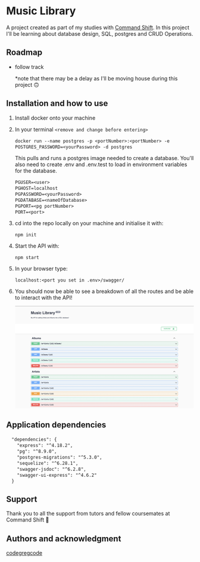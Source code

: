 # Music Library

A project created as part of my studies with [Command Shift](https://www.commandshift.co/). In this project I'll be learning about database design, SQL, postgres and CRUD Operations.

## Roadmap

- follow track

  \*note that there may be a delay as I'll be moving house during this project 🙃

## Installation and how to use

1. Install docker onto your machine
2. In your terminal `<remove and change before entering>`

   ```cli
   docker run --name postgres -p <portNumber>:<portNumber> -e POSTGRES_PASSWORD=<yourPassword> -d postgres
   ```

   This pulls and runs a postgres image needed to create a database. You'll also need to create .env and .env.test to load in environment variables for the database.

   ```
   PGUSER=<user>
   PGHOST=localhost
   PGPASSWORD=<yourPassword>
   PGDATABASE=<nameOfDatabase>
   PGPORT=<pg portNumber>
   PORT=<port>
   ```

3. cd into the repo locally on your machine and initialise it with:

   ```
   npm init
   ```

4. Start the API with:

   ```
   npm start
   ```

5. In your browser type:

   ```
   localhost:<port you set in .env>/swagger/
   ```

6. You should now be able to see a breakdown of all the routes and be able to interact with the API!

   ![1678459896161](image/README/1678459896161.png)

## Application dependencies

```
  "dependencies": {
    "express": "^4.18.2",
    "pg": "^8.9.0",
    "postgres-migrations": "^5.3.0",
    "sequelize": "^6.28.1",
    "swagger-jsdoc": "^6.2.8",
    "swagger-ui-express": "^4.6.2"
  }
```

## Support

Thank you to all the support from tutors and fellow coursemates at Command Shift 🙌

## Authors and acknowledgment

[codegregcode](https://github.com/codegregcode)
